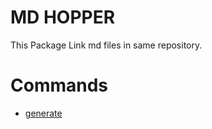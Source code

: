 <!-- MD_HOPPER: CONFIG: -->

# MD HOPPER

This Package Link md files in same repository.

# Commands

<!-- MD_HOPPER: LINK_NEXT_LINE:
id: link-command
inline: true
-->

- [generate][md_hopper:link-command]
<!-- MD_HOPPER: BEFORE_GENERATE_LINK (6/4/2024, 10:23:14 AM): - [generate][md_hopper:generate-command] -->

<!-- MD_HOPPER: BEGIN_DEFINE_LINKS: -->

[md_hopper:link-command]: ./src/cli/commands/link/README.md 'LINK COMMAND'

<!-- MD_HOPPER: END_DEFINE_LINKS: -->
